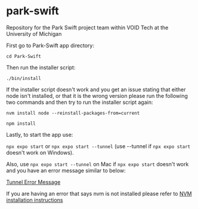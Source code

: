 # park-swift
Repository for the Park Swift project team within VOID Tech at the University of Michigan

First go to Park-Swift app directory:

`cd Park-Swift`

Then run the installer script:

`./bin/install`

If the installer script doesn't work and you get an issue stating that either node isn't installed, or that it is the wrong version please run the following two commands and then try to run the installer script again:

`nvm install node --reinstall-packages-from=current`

`npm install`

Lastly, to start the app use:

`npx expo start` or `npx expo start --tunnel` (use --tunnel if `npx expo start` doesn't work on Windows). 

Also, use `npx expo start --tunnel` on Mac if `npx expo start` doesn't work and you have an error message similar to below:

[Tunnel Error Message](<tunnel-issue-mac.png>)

If you are having an error that says nvm is not installed please refer to [NVM installation instructions](<https://github.com/nvm-sh/nvm?tab=readme-ov-file#installing-and-updating>)